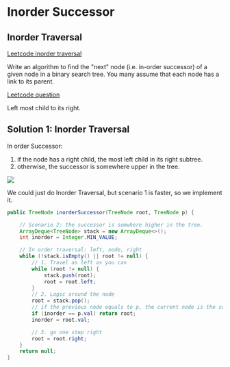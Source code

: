 # Inorder Successor

## Inorder Traversal

[Leetcode inorder traversal](https://leetcode.com/problems/binary-tree-inorder-traversal/solution/)

Write an algorithm to find the "next" node (i.e. in-order successor) of a given node in a binary search tree. You many assume that each node has a link to its parent.

[Leetcode question](https://leetcode.com/problems/inorder-successor-in-bst/)

Left most child to its right.

## Solution 1: Inorder Traversal

In order Successor:

1. if the node has a right child, the most left child in its right subtree.
2. otherwise, the successor is somewhere upper in the tree.

![](img/inordersuccessor.png)

We could just do Inorder Traversal, but scenario 1 is faster, so we implement it.

```java
public TreeNode inorderSuccessor(TreeNode root, TreeNode p) {

    // Scenario 2: the successor is somwhere higher in the tree.
    ArrayDeque<TreeNode> stack = new ArrayDeque<>();
    int inorder = Integer.MIN_VALUE;

    // In order traversal: left, node, right
    while (!stack.isEmpty() || root != null) {
        // 1. Travel as left as you can
        while (root != null) {
            stack.push(root);
            root = root.left;
        }
        // 2. Logic around the node
        root = stack.pop();
        // if the previous node equals to p, the current node is the successor
        if (inorder == p.val) return root;
        inorder = root.val;

        // 3. go one step right
        root = root.right;
    }
    return null;
}
```
